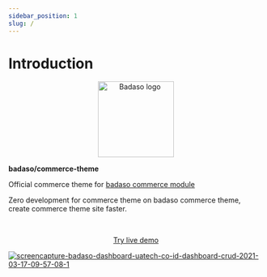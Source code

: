 ```yaml
---
sidebar_position: 1
slug: /
---
```


# Introduction

<p align="center">
  <a href="https://badaso-docs.uatech.co.id/">
    <img src="img/badaso-module-logo.png" width="150px" alt="Badaso logo" />  
  </a>
  <p><b>badaso/commerce-theme</b></p>
</p>

<p align="left">Official commerce theme for <a href="https://github.com/uasoft-indonesia/badaso">badaso commerce module</a></p>
<p align="left">Zero development for commerce theme on badaso commerce theme, create commerce theme site faster.</p>
<br />

<p align="center">
  <p align="center"><a href="https://badaso-demo.uatech.co.id/post" target="_blank">Try live demo</a></p>
  <a href="https://badaso-docs.uatech.co.id/">
    <img src="https://i.ibb.co/mTdhq0T/Screen-Shot-2021-12-08-at-22-47-51.png" alt="screencapture-badaso-dashboard-uatech-co-id-dashboard-crud-2021-03-17-09-57-08-1" />
  </a>
</p>
